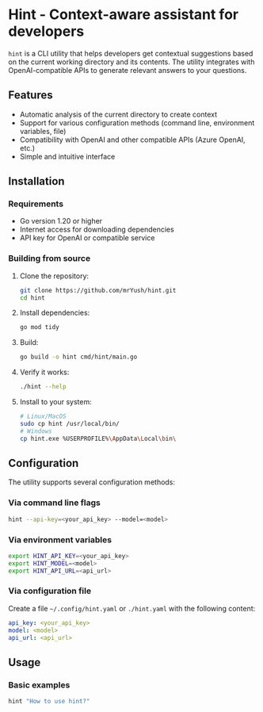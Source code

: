 # Hint - Context-aware assistant for developers

`hint` is a CLI utility that helps developers get contextual suggestions based on the current working directory and its contents. The utility integrates with OpenAI-compatible APIs to generate relevant answers to your questions.

## Features

- Automatic analysis of the current directory to create context
- Support for various configuration methods (command line, environment variables, file)
- Compatibility with OpenAI and other compatible APIs (Azure OpenAI, etc.)
- Simple and intuitive interface

## Installation

### Requirements

- Go version 1.20 or higher
- Internet access for downloading dependencies
- API key for OpenAI or compatible service

### Building from source

1. Clone the repository:
   ```bash
   git clone https://github.com/mrYush/hint.git
   cd hint
   ```

2. Install dependencies:
   ```bash
   go mod tidy
   ```

3. Build:
   ```bash
   go build -o hint cmd/hint/main.go
   ```
4. Verify it works:
   ```bash
   ./hint --help
   ```

4. Install to your system:
   ```bash
   # Linux/MacOS
   sudo cp hint /usr/local/bin/
   # Windows
   cp hint.exe %USERPROFILE%\AppData\Local\bin\
   ```

## Configuration

The utility supports several configuration methods:
### Via command line flags

```bash
hint --api-key=<your_api_key> --model=<model>
```

### Via environment variables

```bash
export HINT_API_KEY=<your_api_key>
export HINT_MODEL=<model>
export HINT_API_URL=<api_url>
```

### Via configuration file

Create a file `~/.config/hint.yaml` or `./hint.yaml` with the following content:

```yaml
api_key: <your_api_key>
model: <model>
api_url: <api_url>
```

## Usage

### Basic examples

```bash
hint "How to use hint?"
```
